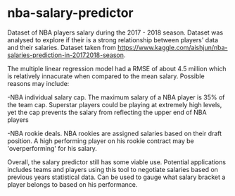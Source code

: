 # nba-salary-predictor
Dataset of NBA players salary during the 2017 - 2018 season. Dataset was analysed to explore if their is a strong relationship between players' data and their salaries. Dataset taken from https://www.kaggle.com/aishjun/nba-salaries-prediction-in-20172018-season.

The multiple linear regression model had a RMSE of about 4.5 million which is relatively innacurate when compared to the mean salary. Possible reasons may include:

-NBA individual salary cap. The maximum salary of a NBA player is 35% of the team cap. Superstar players could be playing at extremely high levels, yet the cap prevents the salary from reflecting the upper end of NBA players

-NBA rookie deals. NBA rookies are assigned salaries based on their draft position. A high performing player on his rookie contract may be 'overperforming' for his salary.

Overall, the salary predictor still has some viable use. Potential applications includes teams and players using this tool to negotiate salaries based on previous years statistical data. Can be used to gauge what salary bracket a player belongs to based on his performance. 

